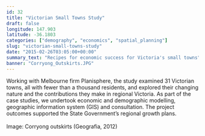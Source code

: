 ```yaml
---
id: 32
title: "Victorian Small Towns Study"
draft: false
longitude: 147.903
latitude: -36.1803
categories: ["demography", "economics", "spatial_planning"]
slug: "victorian-small-towns-study"
date: "2015-02-26T03:05:00+00:00"
summary_text: "Recipes for economic success for Victoria's small towns"
banner: "Corryong_Outskirts.JPG"
---
```


<span>Working with Melbourne firm Planisphere, the study examined 31 Victorian towns, all with fewer than a thousand residents, and explored their changing nature and the contributions they make in regional Victoria. As part of the case studies, we undertook economic and demographic modelling, geographic information system (GIS) and consultation. The project outcomes supported the State Government’s regional growth plans.&nbsp;<br><br><span class="wysiwyg-color-silver">Image: Corryong outskirts (Geografia, 2012)</span></span>
